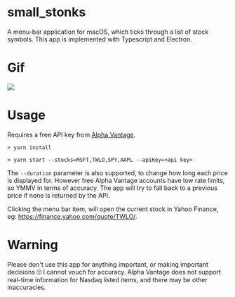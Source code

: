 # small_stonks

A menu-bar application for macOS, which ticks through a list of stock symbols. This app is implemented with Typescript and Electron.

# Gif

<img src="usage.gif">

# Usage

Requires a free API key from [Alpha Vantage](https://www.alphavantage.co/support/#api-key).

```
> yarn install

> yarn start --stocks=MSFT,TWLO,SPY,AAPL --apiKey=<api key>
```

The `--duration` parameter is also supported, to change how long each price is displayed for. However free Alpha Vantage accounts have low rate limits, so YMMV in terms of accuracy. The app will try to fall back to a previous price if none is returned by the API.

Clicking the menu bar item, will open the current stock in Yahoo Finance, eg: https://finance.yahoo.com/quote/TWLO/.

# Warning

Please don't use this app for anything important, or making important decisions 🙄 I cannot vouch for accuracy. Alpha Vantage does not support real-time information for Nasdaq listed items, and there may be other inaccuracies.
